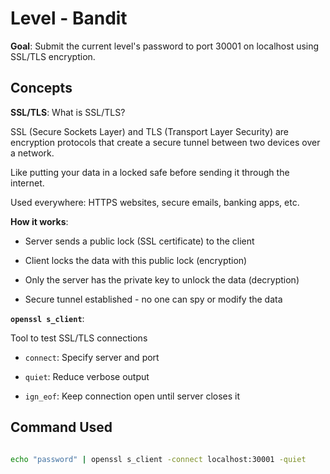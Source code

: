 # Level  - Bandit
**Goal**: Submit the current level's password to port 30001 on localhost using SSL/TLS encryption.

 
## Concepts

**SSL/TLS**: What is SSL/TLS?

SSL (Secure Sockets Layer) and TLS (Transport Layer Security) are encryption protocols that create a secure tunnel between two devices over a network.

Like putting your data in a locked safe before sending it through the internet.

Used everywhere: HTTPS websites, secure emails, banking apps, etc.

**How it works**: 

- Server sends a public lock (SSL certificate) to the client

- Client locks the data with this public lock (encryption)

- Only the server has the private key to unlock the data (decryption)

- Secure tunnel established - no one can spy or modify the data

**`openssl s_client`**: 

Tool to test SSL/TLS connections

- `connect`: Specify server and port

- `quiet`: Reduce verbose output

- `ign_eof`: Keep connection open until server closes it

## Command Used

```bash

echo "password" | openssl s_client -connect localhost:30001 -quiet
```


